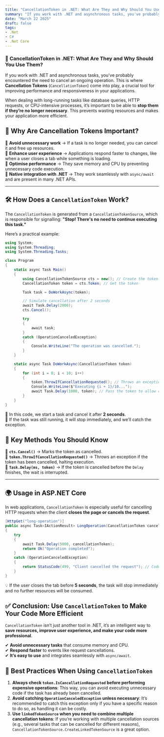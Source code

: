 ```yaml
---
title: "CancellationToken in .NET: What Are They and Why Should You Use Them?"
summary: "If you work with .NET and asynchronous tasks, you've probably encountered the need to cancel an ongoing operation. This is where Cancellation Tokens (CancellationToken) come into play, a crucial tool for improving performance and responsiveness in your applications. When dealing with long-running tasks like database queries, HTTP requests, or CPU-intensive processes, it’s important to be able to stop them if they’re no longer necessary. This prevents wasting resources and makes your application more efficient."
date: "March 22 2025"
draft: false
tags:
- .Net
- C#
- .Net Core
---
```




### 🛑 **CancellationToken in .NET: What Are They and Why Should You Use Them?**  

If you work with .NET and asynchronous tasks, you've probably encountered the need to cancel an ongoing operation. This is where **Cancellation Tokens** (`CancellationToken`) come into play, a crucial tool for improving performance and responsiveness in your applications.  

When dealing with long-running tasks like database queries, HTTP requests, or CPU-intensive processes, it’s important to be able to **stop them if they’re no longer necessary**. This prevents wasting resources and makes your application more efficient.  



## 🚀 **Why Are Cancellation Tokens Important?**  

🔹 **Avoid unnecessary work** → If a task is no longer needed, you can cancel it and free up resources.  
🔹 **Enhance user experience** → Applications respond faster to changes, like when a user closes a tab while something is loading.  
🔹 **Optimise performance** → They save memory and CPU by preventing unnecessary code execution.  
🔹 **Native integration with .NET** → They work seamlessly with `async/await` and are present in many .NET APIs.  

---

## 🛠 **How Does a `CancellationToken` Work?**  

The `CancellationToken` is generated from a `CancellationTokenSource`, which is responsible for signalling: **"Stop! There's no need to continue executing this task."**  

Here’s a practical example:  

```csharp
using System;
using System.Threading;
using System.Threading.Tasks;

class Program
{
    static async Task Main()
    {
        using CancellationTokenSource cts = new(); // Create the token source
        CancellationToken token = cts.Token; // Get the token

        Task task = DoWorkAsync(token);

        // Simulate cancellation after 2 seconds
        await Task.Delay(2000);
        cts.Cancel();

        try
        {
            await task;
        }
        catch (OperationCanceledException)
        {
            Console.WriteLine("The operation was cancelled.");
        }
    }

    static async Task DoWorkAsync(CancellationToken token)
    {
        for (int i = 0; i < 10; i++)
        {
            token.ThrowIfCancellationRequested(); // Throws an exception if the token has been cancelled
            Console.WriteLine($"Executing {i + 1}/10...");
            await Task.Delay(1000, token); // Pass the token to allow cancellation
        }
    }
}
```

🔹 In this code, we start a task and cancel it after **2 seconds**.  
🔹 If the task was still running, it will stop immediately, and we’ll catch the exception.  



## 🔑 **Key Methods You Should Know**  

🔹 **`cts.Cancel()`** → Marks the token as cancelled.  
🔹 **`token.ThrowIfCancellationRequested()`** → Throws an exception if the token has been cancelled, halting execution.  
🔹 **`Task.Delay(ms, token)`** → If the token is cancelled before the `Delay` finishes, the wait is interrupted.  

---

## 🌍 **Usage in ASP.NET Core**  

In web applications, `CancellationToken` is especially useful for cancelling HTTP requests when the client **closes the page or cancels the request**.  

```csharp
[HttpGet("long-operation")]
public async Task<IActionResult> LongOperation(CancellationToken cancellationToken)
{
    try
    {
        await Task.Delay(5000, cancellationToken);
        return Ok("Operation completed");
    }
    catch (OperationCanceledException)
    {
        return StatusCode(499, "Client cancelled the request"); // Code 499: Request Cancelled
    }
}
```

💡 If the user closes the tab before **5 seconds**, the task will stop immediately and no further resources will be consumed.  



## ✅ **Conclusion: Use `CancellationToken` to Make Your Code More Efficient**  

`CancellationToken` isn’t just another tool in .NET, it’s an intelligent way to **save resources, improve user experience, and make your code more professional**.  

✔ **Avoid unnecessary tasks** that consume memory and CPU.  
✔ **Respond faster** to events like request cancellations.  
✔ **It’s easy to use** and integrates seamlessly with `async/await`.  



## 📝 **Best Practices When Using `CancellationToken`**  

1. **Always check `token.IsCancellationRequested` before performing expensive operations**: This way, you can avoid executing unnecessary code if the task has already been cancelled.  
2. **Avoid catching `OperationCanceledException` unless necessary**: It’s recommended to catch this exception only if you have a specific reason to do so, as handling it can be costly.  
3. **Use `linkedTokenSource` when you need to combine multiple cancellation tokens**: If you’re working with multiple cancellation sources (e.g., several tasks that can be cancelled for different reasons), `CancellationTokenSource.CreateLinkedTokenSource` is a great option.  





